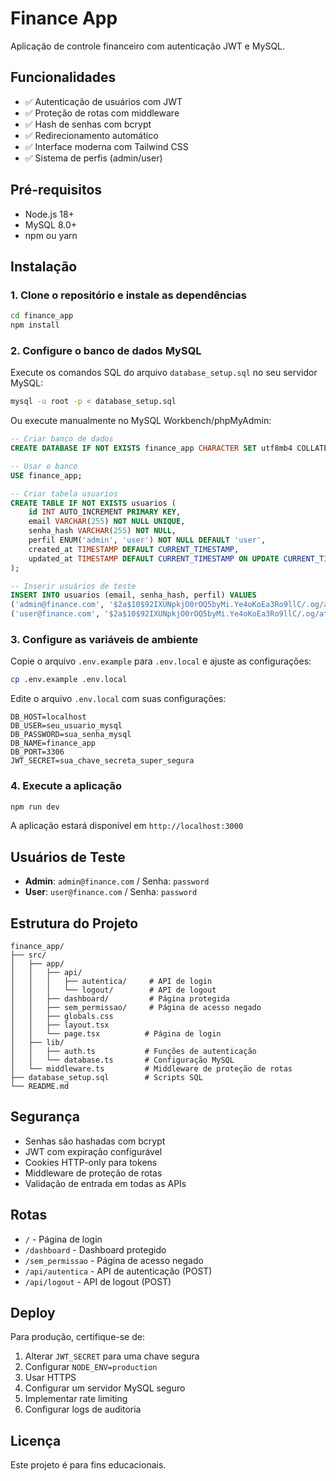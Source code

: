 # Finance App

Aplicação de controle financeiro com autenticação JWT e MySQL.

## Funcionalidades

- ✅ Autenticação de usuários com JWT
- ✅ Proteção de rotas com middleware
- ✅ Hash de senhas com bcrypt
- ✅ Redirecionamento automático
- ✅ Interface moderna com Tailwind CSS
- ✅ Sistema de perfis (admin/user)

## Pré-requisitos

- Node.js 18+ 
- MySQL 8.0+
- npm ou yarn

## Instalação

### 1. Clone o repositório e instale as dependências

```bash
cd finance_app
npm install
```

### 2. Configure o banco de dados MySQL

Execute os comandos SQL do arquivo `database_setup.sql` no seu servidor MySQL:

```bash
mysql -u root -p < database_setup.sql
```

Ou execute manualmente no MySQL Workbench/phpMyAdmin:

```sql
-- Criar banco de dados
CREATE DATABASE IF NOT EXISTS finance_app CHARACTER SET utf8mb4 COLLATE utf8mb4_unicode_ci;

-- Usar o banco
USE finance_app;

-- Criar tabela usuarios
CREATE TABLE IF NOT EXISTS usuarios (
    id INT AUTO_INCREMENT PRIMARY KEY,
    email VARCHAR(255) NOT NULL UNIQUE,
    senha_hash VARCHAR(255) NOT NULL,
    perfil ENUM('admin', 'user') NOT NULL DEFAULT 'user',
    created_at TIMESTAMP DEFAULT CURRENT_TIMESTAMP,
    updated_at TIMESTAMP DEFAULT CURRENT_TIMESTAMP ON UPDATE CURRENT_TIMESTAMP
);

-- Inserir usuários de teste
INSERT INTO usuarios (email, senha_hash, perfil) VALUES 
('admin@finance.com', '$2a$10$92IXUNpkjO0rOQ5byMi.Ye4oKoEa3Ro9llC/.og/at2.uheWG/igi', 'admin'),
('user@finance.com', '$2a$10$92IXUNpkjO0rOQ5byMi.Ye4oKoEa3Ro9llC/.og/at2.uheWG/igi', 'user');
```

### 3. Configure as variáveis de ambiente

Copie o arquivo `.env.example` para `.env.local` e ajuste as configurações:

```bash
cp .env.example .env.local
```

Edite o arquivo `.env.local` com suas configurações:

```env
DB_HOST=localhost
DB_USER=seu_usuario_mysql
DB_PASSWORD=sua_senha_mysql
DB_NAME=finance_app
DB_PORT=3306
JWT_SECRET=sua_chave_secreta_super_segura
```

### 4. Execute a aplicação

```bash
npm run dev
```

A aplicação estará disponível em `http://localhost:3000`

## Usuários de Teste

- **Admin**: `admin@finance.com` / Senha: `password`
- **User**: `user@finance.com` / Senha: `password`

## Estrutura do Projeto

```
finance_app/
├── src/
│   ├── app/
│   │   ├── api/
│   │   │   ├── autentica/     # API de login
│   │   │   └── logout/        # API de logout
│   │   ├── dashboard/         # Página protegida
│   │   ├── sem_permissao/     # Página de acesso negado
│   │   ├── globals.css
│   │   ├── layout.tsx
│   │   └── page.tsx          # Página de login
│   ├── lib/
│   │   ├── auth.ts           # Funções de autenticação
│   │   └── database.ts       # Configuração MySQL
│   └── middleware.ts         # Middleware de proteção de rotas
├── database_setup.sql        # Scripts SQL
└── README.md
```

## Segurança

- Senhas são hashadas com bcrypt
- JWT com expiração configurável
- Cookies HTTP-only para tokens
- Middleware de proteção de rotas
- Validação de entrada em todas as APIs

## Rotas

- `/` - Página de login
- `/dashboard` - Dashboard protegido
- `/sem_permissao` - Página de acesso negado
- `/api/autentica` - API de autenticação (POST)
- `/api/logout` - API de logout (POST)

## Deploy

Para produção, certifique-se de:

1. Alterar `JWT_SECRET` para uma chave segura
2. Configurar `NODE_ENV=production`
3. Usar HTTPS
4. Configurar um servidor MySQL seguro
5. Implementar rate limiting
6. Configurar logs de auditoria

## Licença

Este projeto é para fins educacionais.
